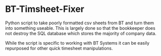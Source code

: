 # BT-Timsheet-Fixer

Python script to take poorly formatted csv sheets from BT and turn them into something useable. This is largely done so that the bookkeeper does not destroy the SQL database which stores the majority of company data.

While the script is specific to working with BT Systems it can be easily repurposed for other quick timesheet manipulations.
